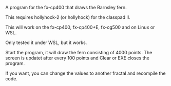 A program for the fx-cp400 that draws the Barnsley fern. 

This requires hollyhock-2 (or hollyhock) for the classpad II.

This will work on the fx-cp400, fx-cp400+E, fx-cg500 and on Linux or WSL.

Only tested it under WSL, but it works.

Start the program, it will draw the fern consisting of 4000 points. The screen is updatet after every 100 points and Clear or EXE closes the program.

If you want, you can change the values to another fractal and recompile the code.
